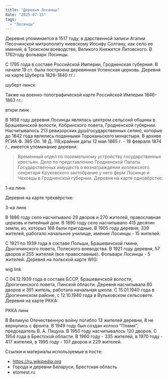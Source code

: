 ```yaml
---
title: "Деревня Лосинцы"
date: "2025-07-15"
tags: 
  - "Лосинцы"
---
```


Деревня упоминается в 1517 году, в дарственной записи Агапии Песочинской митрополиту киевскому Иосифу Солтану, как село ее имений, в Трокском воеводстве, Великого Княжется Литовского. В 1762году фольварк Лосинцы.

С 1795 года в составе Российской Империи, Гродненская губерния. В начале 19 ст. была построена деревянная Успенская церковь. Деревня на карте Шуберта 1826-1840 гг.:

шуберт линск

Также на военно-топографической карте Российской Империи 1846-1863 гг.:

вткри линк

В 1858 году деревня Лосинцы являлась центром сельсокй общины в Брашевичской волости, Кобринского повета, Гродненской губернии. Насчитывалось 213 ревизорских душ(государственных селян), которые до 1842 года являлись поданными Тороканьского монастыря. В архиве РГИА Ф. 385 Оп. 18 Д. 118,крайние даты 12 мая 1865 г. - 18 февраля 1874 г., имеется упоминание деревни:

> Временный отдел по поземельному устройству государственных крестьян. Дело по представлению Гродненской Палаты Государственных имуществ о вознаграждении коллежского секретаря Круковского заотобрание у него ферм Лосинце и Чеховцы в Гродненской губернии. Деревня на карте одновёрстке:

1-ка линк

Деревня на карте трёхвёрстке:

3-ка линк

В 1886 году село насчитывало 29 дворов и 270 жителей, православная церковь и питейный дом. В 1890 году село насчитывало 415 десятин земли, из, которыз 188 были пригодные. В 1905 году деревня, 339 жителей, работало начальное училище, имение Лосинцы - 15 жителей.

С 1921 по 1939 года в составе Польши, Брашевичской гмине, Дрогичинского повета, Полеского воеводства. В 1921 году деревня, 57 дворов и 255 жителей (все православные). Фольварк Лосинцы - 5 жителей. Деревня на польской карте WIG:

wig link

С 04.12.1939 года в составе БССР, Брашевичской волости, Дрогичинского повета, Пинской области. Деревня насчитывала 80 дворов и 391 житель, работала начальная школа. С 15.01.1940 года в Дрогичинском районе, с 12.10.1940 года в Вульковском сельсовете. Деревня на карте РККА:

РККА линк

В Великую Отечественную войну погибло 13 жителей деревни, 8 не вернулись с фронта. В 1949 году был создан колхоз "Пламя", председатель В. А. Пицуха. В 1950 году насчитывалось 120 дворов. С 1954 года в Брестской области. В 1960 году - 335 жителей, в 1970 году - 417 жителей, в 1995 году - 107 дворов и 229 жителей. 

Ссылки и материалы используемые в посте:
- https://ru.wikipedia.org
- Города и деревни Беларуси, Брестская область
- etomest.ru

